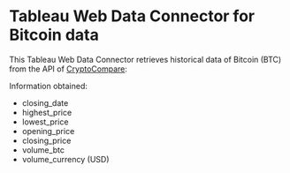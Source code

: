 # Tableau Web Data Connector for Bitcoin data
This Tableau Web Data Connector retrieves historical data of Bitcoin (BTC) from the API of [CryptoCompare](https://min-api.cryptocompare.com/):

Information obtained:
* closing_date
* highest_price
* lowest_price
* opening_price
* closing_price
* volume_btc
* volume_currency (USD)
